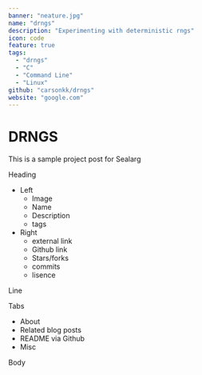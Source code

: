 ```yaml
---
banner: "neature.jpg"
name: "drngs"
description: "Experimenting with deterministic rngs"
icon: code
feature: true
tags:
  - "drngs"
  - "C"
  - "Command Line"
  - "Linux"
github: "carsonkk/drngs"
website: "google.com"
---
```


# DRNGS

This is a sample project post for Sealarg

Heading

- Left
  - Image
  - Name
  - Description
  - tags
- Right
  - external link
  - Github link
  - Stars/forks
  - commits
  - lisence

Line

Tabs

- About
- Related blog posts
- README via Github
- Misc

Body
